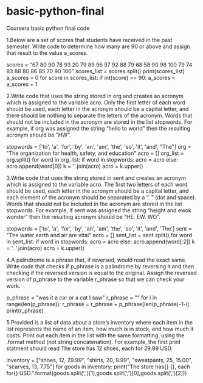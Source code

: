 # basic-python-final
Coursera basic python final code

1.Below are a set of scores that students have received in the past semester. Write code to determine how many are 90 or above and assign that result to the value a_scores.

scores = "67 80 90 78 93 20 79 89 96 97 92 88 79 68 58 90 98 100 79 74 83 88 80 86 85 70 90 100"
scores_list = scores.split()
print(scores_list)
a_scores = 0
for score in scores_list:
    if int(score) >= 90:
        a_scores = a_scores + 1
        
        
        
2.Write code that uses the string stored in org and creates an acronym which is assigned to the variable acro. Only the first letter of each word should be used, each letter in the acronym should be a capital letter, and there should be nothing to separate the letters of the acronym. Words that should not be included in the acronym are stored in the list stopwords. For example, if org was assigned the string “hello to world” then the resulting acronym should be “HW”.

stopwords = ['to', 'a', 'for', 'by', 'an', 'am', 'the', 'so', 'it', 'and', "The"]
org = "The organization for health, safety, and education"
acro = []
org_list = org.split()
for word in org_list:
    if word in stopwords:
        acro = acro
    else:
        acro.append(word[0])
k = ''.join(acro)
acro = k.upper()



3.Write code that uses the string stored in sent and creates an acronym which is assigned to the variable acro. The first two letters of each word should be used, each letter in the acronym should be a capital letter, and each element of the acronym should be separated by a “. ” (dot and space). Words that should not be included in the acronym are stored in the list stopwords. For example, if sent was assigned the string “height and ewok wonder” then the resulting acronym should be “HE. EW. WO”.

stopwords = ['to', 'a', 'for', 'by', 'an', 'am', 'the', 'so', 'it', 'and', 'The']
sent = "The water earth and air are vital"
acro = []
sent_list = sent.split()
for word in sent_list:
    if word in stopwords:
        acro = acro
    else:
        acro.append(word[:2])
k = '. '.join(acro)
acro = k.upper()



4.A palindrome is a phrase that, if reversed, would read the exact same. Write code that checks if p_phrase is a palindrome by reversing it and then checking if the reversed version is equal to the original. Assign the reversed version of p_phrase to the variable r_phrase so that we can check your work.

p_phrase = "was it a car or a cat I saw"
r_phrase = ""
for i in range(len(p_phrase)):
               r_phrase = r_phrase + p_phrase[len(p_phrase)-1-i]
print(r_phrase)


5.Provided is a list of data about a store’s inventory where each item in the list represents the name of an item, how much is in stock, and how much it costs. Print out each item in the list with the same formatting, using the .format method (not string concatenation). For example, the first print statment should read The store has 12 shoes, each for 29.99 USD.

inventory = ["shoes, 12, 29.99", "shirts, 20, 9.99", "sweatpants, 25, 15.00", "scarves, 13, 7.75"]
for goods in inventory:
    print("The store has{} {}, each for{} USD.".format(goods.split(',')[1],goods.split(',')[0],goods.split(',')[2]))






